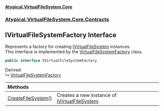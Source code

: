 #### [Atypical.VirtualFileSystem.Core](VirtualFileSystem.md 'VirtualFileSystem')
### [Atypical.VirtualFileSystem.Core.Contracts](VirtualFileSystem.md#Atypical.VirtualFileSystem.Core.Contracts 'Atypical.VirtualFileSystem.Core.Contracts')

## IVirtualFileSystemFactory Interface

Represents a factory for creating [IVirtualFileSystem](IVirtualFileSystem.md 'Atypical.VirtualFileSystem.Core.Contracts.IVirtualFileSystem') instances.  
This interface is implemented by the [VirtualFileSystemFactory](VirtualFileSystemFactory.md 'Atypical.VirtualFileSystem.Core.VirtualFileSystemFactory') class.

```csharp
public interface IVirtualFileSystemFactory
```

Derived  
&#8627; [VirtualFileSystemFactory](VirtualFileSystemFactory.md 'Atypical.VirtualFileSystem.Core.VirtualFileSystemFactory')

| Methods | |
| :--- | :--- |
| [CreateFileSystem()](IVirtualFileSystemFactory.CreateFileSystem().md 'Atypical.VirtualFileSystem.Core.Contracts.IVirtualFileSystemFactory.CreateFileSystem()') | Creates a new instance of [IVirtualFileSystem](IVirtualFileSystem.md 'Atypical.VirtualFileSystem.Core.Contracts.IVirtualFileSystem'). |
